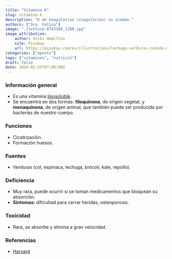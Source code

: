 ```yaml
---
title: "Vitamina K"
slug: vitamina-k
description: "K de koagulation (coagulación) en alemán."
authors: ["Dra. Valina"]
image: "./lettuce-8743189_1280.jpg"
image_attribution:
    author: Vicki Hamilton
    site: Pixabay
    url: https://pixabay.com/es/illustrations/lechuga-verduras-comida-naturaleza-8743189/
categories: ["apunts"]
tags: ["vitamines", "nutrició"]
draft: false
date: 2024-02-25T07:00:00Z
---
```


### Información general
- Es una vitamina [liposoluble](../vitaminas-101).
- Se encuentra en dos formas: **filoquinona**, de origen vegetal, y **menaquinona**, de origen animal, que también puede ser producida por bacterias de nuestro cuerpo. 

### Funciones
- Cicatrización.
- Formación huesos.

### Fuentes
- Verduras (col, espinaca, lechuga, brócoli, kale, repollo).

### Deficiencia
- Muy rara, puede ocurrir si se toman medicamentos que bloquean su absorción.
- **Síntomas:** dificultad para cerrar heridas, osteoporosis.

### Toxicidad
- Rara, se absorbe y elimina a gran velocidad.


### Referencias

- [Harvard](https://www.hsph.harvard.edu/nutritionsource/vitamin-k/)
